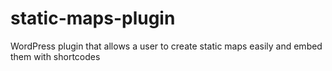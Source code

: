 # static-maps-plugin
WordPress plugin that allows a user to create static maps easily and embed them with shortcodes
